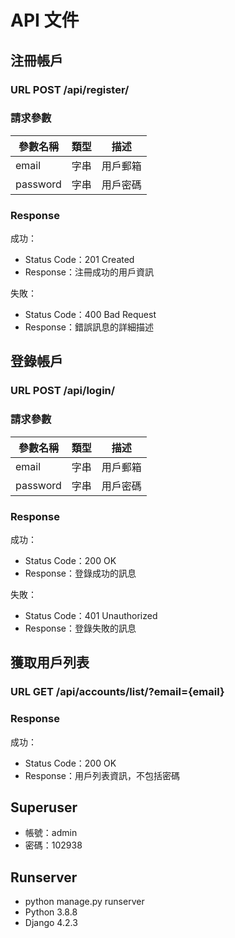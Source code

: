 # API 文件

## 注冊帳戶

### URL POST /api/register/


### 請求參數

| 參數名稱  | 類型   | 描述       |
| --------- | ------ | ---------- |
| email     | 字串   | 用戶郵箱   |
| password  | 字串   | 用戶密碼   |

### Response

成功：

- Status Code：201 Created
- Response：注冊成功的用戶資訊

失敗：

- Status Code：400 Bad Request
- Response：錯誤訊息的詳細描述

## 登錄帳戶

### URL POST /api/login/


### 請求參數

| 參數名稱  | 類型   | 描述       |
| --------- | ------ | ---------- |
| email     | 字串   | 用戶郵箱   |
| password  | 字串   | 用戶密碼   |

### Response

成功：

- Status Code：200 OK
- Response：登錄成功的訊息

失敗：

- Status Code：401 Unauthorized
- Response：登錄失敗的訊息

## 獲取用戶列表

### URL GET /api/accounts/list/?email={email}


### Response

成功：

- Status Code：200 OK
- Response：用戶列表資訊，不包括密碼

## Superuser

- 帳號：admin
- 密碼：102938
  
## Runserver
- python manage.py runserver
- Python 3.8.8
- Django 4.2.3
